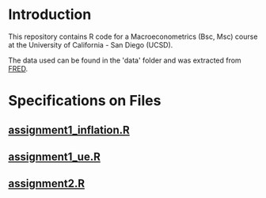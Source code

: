 # Introduction

This repository contains R code for a Macroeconometrics (Bsc, Msc) course at the University of California - San Diego (UCSD).

The data used can be found in the 'data' folder and was extracted from [FRED](https://fred.stlouisfed.org/).

# Specifications on Files

## [assignment1_inflation.R](https://github.com/nathaliemayor/Macroeconometrics/blob/main/assignment1_inflation.R)

## [assignment1_ue.R](https://github.com/nathaliemayor/Macroeconometrics/blob/main/assignment1_ue.R)

## [assignment2.R](https://github.com/nathaliemayor/Macroeconometrics/blob/main/assignment2.R)
